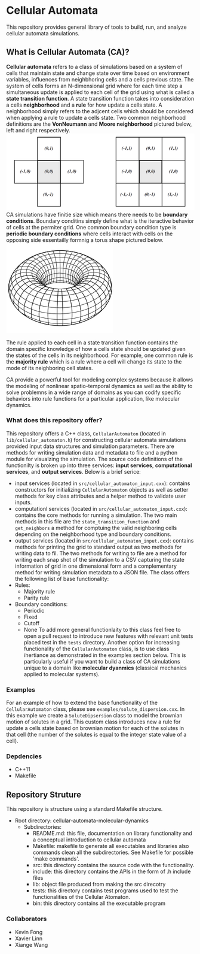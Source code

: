 # Cellular Automata

This repository provides general library of tools to build, run, and analyze cellular automata simulations. 

## What is Cellular Automata (CA)?

__Cellular automata__ refers to a class of simulations based on a system of cells that maintain state and change state over time based on environment variables, influences from neighbhoring cells and a cells previous state. The system of cells forms an N-dimensional grid where for each time step a simultaneous update is applied to each cell of the grid using what is called a __state transition function__. A state transition function takes into consideration a cells __neighborhood__ and a __rule__ for how update a cells state. A neighborhood simply refers to the adjcent cells which should be considered when applying a rule to update a cells state. Two common neighborhood definitions are the __VonNeumann__ and __Moore neighborhood__ pictured below, left and right respectively.
![Neighborhood types](./images/neighborhood_types.png)
CA simulations have finitie size which means there needs to be __boundary conditions__. Boundary conditins simply define what is the iteractive behavior of cells at the permiter grid. One common boundary condition type is __periodic boundary conditions__ where cells interact with cells on the opposing side essentailly formnig a torus shape pictured below. 
![Neighborhood types](./images/periodic_boundary_conditions_torus.png)

The rule applied to each cell in a state transition function contains the domain specific knowledge of how a cells state should be updated given the states of the cells in its neighborhood. For example, one common rule is the __majority rule__ which is a rule where a cell will change its state to the mode of its neighboring cell states.

CA provide a powerful tool for modeling complex systems because it allows the modeling of nonlinear spatio-temporal dynamics as well as the ability to solve problemns in a wide range of domains as you can codify specific behaviors into rule functions for a particular application, like molecular dynamics.

### What does this repository offer?

This repository offers a C++ class, `CellularAutomaton` (located in `lib/cellular_automaton.h`) for constructing cellular automata simulations provided input data structures and simulation parameters. There are methods for writing simulation data and metadata to file and a python module for visualzing the simulation. The source code definitions of the functionilty is broken up into three services: __input services__, __computational services__, and __output services__. Below is a brief serice:
- input services (located in `src/cellular_automaton_input.cxx`): contains constructors for initializing `CellularAutomaton` objects as well as setter methods for key class attributes and a helper method to validate user inputs.
- computationl services (located in `src/cellular_automaton_input.cxx`): contains the core methods for running a simulation. The two main methods in this file are the `state_transition_function` and `get_neighbors` a method for comptuing the valid neighboring cells depending on the neighborhood type and boundary conditions.
- output services (located in `src/cellular_automaton_input.cxx`): contains methods for printing the grid to standard output as two methods for writing data to fil. The two methods for writing to file are a method for writing each snap shot of the simulation to a CSV capturing the state information of grid in one dimensional form and a complementary method for writing simulation metadata to a JSON file.
The class offers the following list of base functionality:
- Rules:
	- Majority rule
	- Parity rule
- Boundary conditions:
	- Periodic
	- Fixed
	- Cutoff
	- None
To add more general functionlaity to this class feel free to open a pull request to introduce new features with relevant unit tests placed test in the `tests` directory. Another option for increasing functionality of the `CellularAutomaton` class, is to use class ihertiance as demonstrated in the examples section below. This is particularly useful if you want to build a class of CA simulations unique to a domain like __molecular dyanmics__ (classical mechanics applied to molecular systems).

### Examples

For an example of how to extend the base functionality of the `CellularAutomaton` class, please see `examples/solute_dispersion.cxx`. In this example we create a `SoluteDipsersion` class to model the brownian motion of solutes in a grid. This custom class introduces new a rule for update a cells state based on brownian motion for each of the solutes in that cell (the number of the solutes is equal to the integer state value of a cell).

### Depdencies

- C++11
- Makefile


## Repository Struture

This repository is structure using a standard Makefile structure.

- Root directory: cellular-automata-molecular-dynamics
	- Subdirectories:
		- README.md: this file, documentation on library functionality and a conceptual introduction to cellular automata
		- Makefile: makefile to generate all executables and libraries also commands clean all the subdirectories. See Makefile for possible 'make commands'.
		- src: this directory contains the source code with the functionality.
		- include: this directory contains the APIs in the form of .h include files
		- lib: object file produced from making the src direcotry
		- tests: this directory contains test programs used to test the functionalities of the Cellular Atomaton.
		- bin: this directory contains all the executable program


### Collaborators
- Kevin Fong
- Xavier Linn
- Xiange Wang
